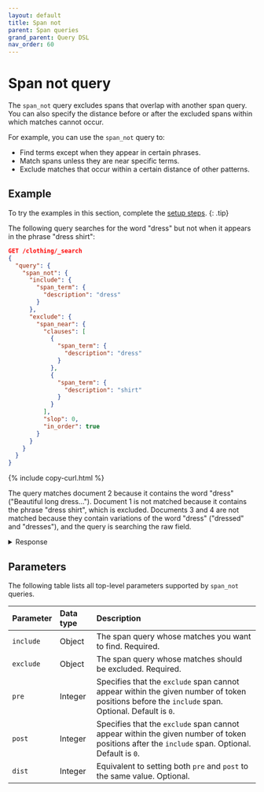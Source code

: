 ```yaml
---
layout: default
title: Span not
parent: Span queries
grand_parent: Query DSL
nav_order: 60
---
```


# Span not query

The `span_not` query excludes spans that overlap with another span query. You can also specify the distance before or after the excluded spans within which matches cannot occur.

For example, you can use the `span_not` query to:
- Find terms except when they appear in certain phrases.
- Match spans unless they are near specific terms.
- Exclude matches that occur within a certain distance of other patterns.

## Example

To try the examples in this section, complete the [setup steps]({{site.url}}{{site.baseurl}}/query-dsl/span/#setup).
{: .tip}

The following query searches for the word "dress" but not when it appears in the phrase "dress shirt":

```json
GET /clothing/_search
{
  "query": {
    "span_not": {
      "include": {
        "span_term": {
          "description": "dress"
        }
      },
      "exclude": {
        "span_near": {
          "clauses": [
            {
              "span_term": {
                "description": "dress"
              }
            },
            {
              "span_term": {
                "description": "shirt"
              }
            }
          ],
          "slop": 0,
          "in_order": true
        }
      }
    }
  }
}
```
{% include copy-curl.html %}

The query matches document 2 because it contains the word "dress" ("Beautiful long dress..."). Document 1 is not matched because it contains the phrase "dress shirt", which is excluded. Documents 3 and 4 are not matched because they contain variations of the word "dress" ("dressed" and "dresses"), and the query is searching the raw field. 

<details markdown="block">
  <summary>
    Response
  </summary>
  {: .text-delta}

```json

```
</details>

## Parameters

The following table lists all top-level parameters supported by `span_not` queries.

| Parameter | Data type | Description | 
|:----------|:-----|:------------|
| `include` | Object | The span query whose matches you want to find. Required. |
| `exclude` | Object | The span query whose matches should be excluded. Required. |
| `pre` | Integer | Specifies that the `exclude` span cannot appear within the given number of token positions before the `include` span. Optional. Default is `0`. |
| `post` | Integer | Specifies that the `exclude` span cannot appear within the given number of token positions after the `include` span. Optional. Default is `0`. |
| `dist` | Integer | Equivalent to setting both `pre` and `post` to the same value. Optional. |
